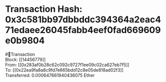 
Transaction Hash: 0x3c581bb97dbbddc394364a2eac471edaee26045fabb4eef0fad669609e0b9804
====================================================================================
  
#💸Transaction  
Block: [[14456779]]  
From: [[0x283af0b28c62c092c9727f1ee09c02ca627eb7f5]]  
To: [[0x22ea9fa8a8c9fd7e665bdd12c8e05de818ad02f3]]  
Transferred: 0.000647661940436075 Ether